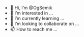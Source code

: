 - 👋 Hi, I’m @OgSemik
- 👀 I’m interested in ...
- 🌱 I’m currently learning ...
- 💞️ I’m looking to collaborate on ...
- 📫 How to reach me ...

<!---
OgSemik/OgSemik is a ✨ special ✨ repository because its `README.md` (this file) appears on your GitHub profile.
You can click the Preview link to take a look at your changes.
--->
